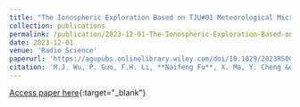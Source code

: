 ```yaml
---
title: "The Ionospheric Exploration Based on TJU#01 Meteorological Microsatellite Mission: Initial Results"
collection: publications
permalink: /publication/2023-12-01-The-Ionospheric-Exploration-Based-on-TJU01-Meteorological-Microsatellite-Mission-Initial-Results
date: 2023-12-01
venue: 'Radio Science'
paperurl: 'https://agupubs.onlinelibrary.wiley.com/doi/10.1029/2023RS007677'
citation: 'M.J. Wu, P. Guo, F.H. Li, **Naifeng Fu**, X. Ma, Y. Cheng &quot;The Ionospheric Exploration Based on TJU#01 Meteorological Microsatellite Mission: Initial Results.&quot; Radio Science, 2023.'
---
```

[Access paper here](https://agupubs.onlinelibrary.wiley.com/doi/10.1029/2023RS007677){\:target="_blank"}
